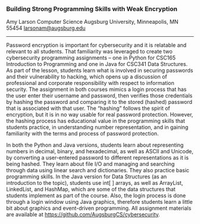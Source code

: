 ### Building Strong Programming Skills with Weak Encryption 

Amy Larson
Computer Science
Augsburg University, Minneapolis, MN 55454
larsonam@augsburg.edu

<hr>

Password encryption is important for cybersecurity and it is relatable and relevant to all students. That  familiarity was leveraged to create two cybersecurity programming assignments – one in Python for CSC165 Introduction to Programming and one in Java for CSC341 Data Structures. As part of the lesson, students learn what is involved in securing passwords and their vulnerability to hacking, which opens up a discussion of professional and corporate responsibility with respect to information security. The assignment in both courses mimics a login process that has the user enter their username and password, then verifies those credentials by hashing the password and comparing it to the stored (hashed) password that is associated with that user. The “hashing” follows the spirit of encryption, but it is in no way usable for real password protection. However, the hashing process has educational value in the programming skills that students practice, in understanding number representation, and in gaining familiarity with the terms and process of password protection.

In both the Python and Java versions, students learn about representing numbers in decimal, binary, and hexadecimal, as well as ASCII and Unicode, by converting a user-entered password to different representations as it is being hashed. They learn about file I/O and managing and searching through data using linear search and dictionaries. They also practice basic programming skills. In the Java version for Data Structures (as an introduction to the topic), students use int[ ] arrays, as well as ArrayList, LinkedList, and HashMap, which are some of the data structures that students implement as part of the course. Also, the login process is done through a login window using Java graphics, therefore students learn a little bit about graphics and event-driven programming. All assignment materials are available at https://github.com/AugsburgCS/cybersecurity.
